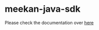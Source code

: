 meekan-java-sdk
===============

Please check the documentation over [here](http://playground.meekan.com)

    